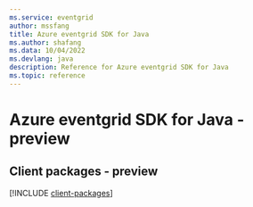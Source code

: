 ```yaml
---
ms.service: eventgrid
author: mssfang
title: Azure eventgrid SDK for Java
ms.author: shafang
ms.data: 10/04/2022
ms.devlang: java
description: Reference for Azure eventgrid SDK for Java
ms.topic: reference
---
```

# Azure eventgrid SDK for Java - preview

## Client packages - preview
[!INCLUDE [client-packages](eventgrid-client-index.md)]